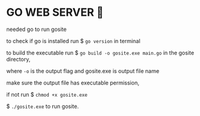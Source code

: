 # GO WEB SERVER 🥱
needed go to run gosite

to check if go is installed run $ `go version` in terminal

to build the executable run $ `go build -o gosite.exe main.go` in the gosite directory,

where `-o` is the output flag and gosite.exe is output file name 

make sure the output file has executable permission,

if not run $ `chmod +x gosite.exe`

$ `./gosite.exe` to run gosite.
